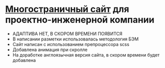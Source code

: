 # [Многостраничный сайт](https://alexlancev.github.io/visco/) для проектно-инженерной компании

- АДАПТИВА НЕТ, В СКОРОМ ВРЕМЕНИ ПОЯВИТСЯ
- В написании разметки использовалась методология БЭМ
- Сайт написан с использованием препроцессора scss
- Добавлена анимация при скролле
- На доработке англоязычная версия сайта, в скором времени будет добавлена
